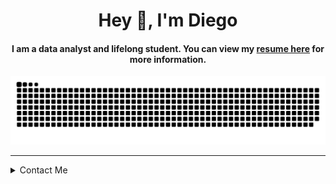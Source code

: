 <!DOCTYPE html>
<html lang="en">
<head>
  <meta charset="UTF-8">
  <meta name="viewport" content="width=device-width, initial-scale=1.0">
<!--   <title>Diego - Data Analytics Professional</title> -->
</head>
<body>

<div align="center">
  <span>
    <h1>Hey 👋, I'm Diego</h1>
    <h4>I am a data analyst and lifelong student. You can view my <a href="https://github.com/destuar/destuar/blob/main/Estuar%2C%20Diego%20-%20Resume.pdf" target="_blank">resume here</a> for more information.</h4>
  </span>
</div>
<picture>
  <source
    media="(prefers-color-scheme: dark)"
    srcset="https://raw.githubusercontent.com/platane/snk/output/github-contribution-grid-snake-dark.svg"
  />
  <source
    media="(prefers-color-scheme: light)"
    srcset="https://raw.githubusercontent.com/platane/snk/output/github-contribution-grid-snake.svg"
  />
  <img
    alt="github contribution grid snake animation"
    src="https://raw.githubusercontent.com/platane/snk/output/github-contribution-grid-snake.svg"
  />
</picture>

<hr>

<details>
  <summary>Contact Me</summary>
  <div align="center">
    <p>
      <a href="https://www.linkedin.com/in/diegoestuar/" target="_blank" style="text-decoration: none; display: inline-block;">
        <img src="[https://img.shields.io/badge/linkedin-%231DA1F2.svg?style=for-the-badge&logo=linkedin&logoColor=white](https://img.shields.io/badge/LinkedIn-0077B5?style=for-the-badge&logo=linkedin&logoColor=white)" alt="LinkedIn Badge" height="30">
      </a>&nbsp;&nbsp;
      <a href="mailto:diegojestuar@gmail.com" target="_blank" style="text-decoration: none; display: inline-block;">
        <img src="https://img.shields.io/badge/gmail-EA4335.svg?style=for-the-badge&logo=gmail&logoColor=white" alt="Gmail Badge" height="30">
      </a>
    </p>
  </div>
</details>
